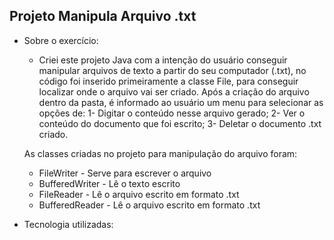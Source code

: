 ## Projeto Manipula Arquivo .txt

- Sobre o exercício:
  - Criei este projeto Java com a intenção do usuário conseguir manipular arquivos de texto a partir do seu computador (.txt), no código foi inserido primeiramente a classe File, para conseguir localizar onde o arquivo vai ser criado. Após a criação do arquivo dentro da pasta, é informado ao usuário um menu para selecionar as opções de:
  1- Digitar o conteúdo nesse arquivo gerado;
  2- Ver o conteúdo do documento que foi escrito;
  3- Deletar o documento .txt criado.
  
  As classes criadas no projeto para manipulação do arquivo foram: 
  <ul>
    <li>FileWriter - Serve para escrever o arquivo</li>
    <li>BufferedWriter - Lê o texto escrito</li>
    <li>FileReader - Lê o arquivo escrito em formato .txt</li>
    <li>BufferedReader - Lê o arquivo escrito em formato .txt</li>    
  </ul>

- Tecnologia utilizadas: <br>
  <ul>
    
  </ul>
